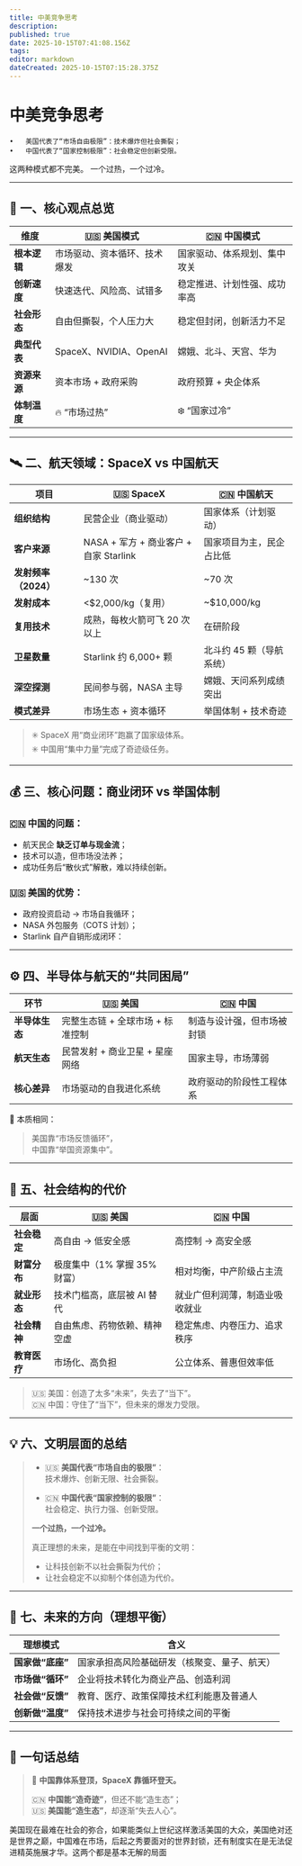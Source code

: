 ```yaml
---
title: 中美竞争思考
description: 
published: true
date: 2025-10-15T07:41:08.156Z
tags: 
editor: markdown
dateCreated: 2025-10-15T07:15:28.375Z
---
```


# 中美竞争思考
	•	美国代表了“市场自由极限”：技术爆炸但社会撕裂；
	•	中国代表了“国家控制极限”：社会稳定但创新受限。

这两种模式都不完美。
一个过热，一个过冷。 


---

## 🚀 一、核心观点总览

| 维度 | 🇺🇸 美国模式 | 🇨🇳 中国模式 |
|------|--------------|--------------|
| **根本逻辑** | 市场驱动、资本循环、技术爆发 | 国家驱动、体系规划、集中攻关 |
| **创新速度** | 快速迭代、风险高、试错多 | 稳定推进、计划性强、成功率高 |
| **社会形态** | 自由但撕裂，个人压力大 | 稳定但封闭，创新活力不足 |
| **典型代表** | SpaceX、NVIDIA、OpenAI | 嫦娥、北斗、天宫、华为 |
| **资源来源** | 资本市场 + 政府采购 | 政府预算 + 央企体系 |
| **体制温度** | 🔥 “市场过热” | ❄️ “国家过冷” |

---

## 🛰️ 二、航天领域：SpaceX vs 中国航天

| 项目 | 🇺🇸 SpaceX | 🇨🇳 中国航天 |
|-------|-------------|---------------|
| **组织结构** | 民营企业（商业驱动） | 国家体系（计划驱动） |
| **客户来源** | NASA + 军方 + 商业客户 + 自家 Starlink | 国家项目为主，民企占比低 |
| **发射频率（2024）** | ~130 次 | ~70 次 |
| **发射成本** | <$2,000/kg（复用） | ~$10,000/kg |
| **复用技术** | 成熟，每枚火箭可飞 20 次以上 | 在研阶段 |
| **卫星数量** | Starlink 约 6,000+ 颗 | 北斗约 45 颗（导航系统） |
| **深空探测** | 民间参与弱，NASA 主导 | 嫦娥、天问系列成绩突出 |
| **模式差异** | 市场生态 + 资本循环 | 举国体制 + 技术奇迹 |

> ✳️ SpaceX 用“商业闭环”跑赢了国家级体系。  
> ✳️ 中国用“集中力量”完成了奇迹级任务。  

---

## 💰 三、核心问题：商业闭环 vs 举国体制

### 🇨🇳 中国的问题：
- 航天民企 **缺乏订单与现金流**；  
- 技术可以造，但市场没法养；  
- 成功任务后“散伙式”解散，难以持续创新。  

### 🇺🇸 美国的优势：
- 政府投资启动 → 市场自我循环；  
- NASA 外包服务（COTS 计划）；  
- Starlink 自产自销形成闭环：  


---

## ⚙️ 四、半导体与航天的“共同困局”

| 环节 | 🇺🇸 美国 | 🇨🇳 中国 |
|-------|-----------|-----------|
| **半导体生态** | 完整生态链 + 全球市场 + 标准控制 | 制造与设计强，但市场被封锁 |
| **航天生态** | 民营发射 + 商业卫星 + 星座网络 | 国家主导，市场薄弱 |
| **核心差异** | 市场驱动的自我进化系统 | 政府驱动的阶段性工程体系 |

🧩 本质相同：  
> 美国靠“市场反馈循环”，  
> 中国靠“举国资源集中”。  

---

## 🧠 五、社会结构的代价

| 层面 | 🇺🇸 美国 | 🇨🇳 中国 |
|------|----------|----------|
| **社会稳定** | 高自由 → 低安全感 | 高控制 → 高安全感 |
| **财富分布** | 极度集中（1% 掌握 35% 财富） | 相对均衡，中产阶级占主流 |
| **就业形态** | 技术门槛高，底层被 AI 替代 | 就业广但利润薄，制造业吸收就业 |
| **社会精神** | 自由焦虑、药物依赖、精神空虚 | 稳定焦虑、内卷压力、追求秩序 |
| **教育医疗** | 市场化、高负担 | 公立体系、普惠但效率低 |

> 🇺🇸 美国：创造了太多“未来”，失去了“当下”。  
> 🇨🇳 中国：守住了“当下”，但未来的爆发力受限。  

---

## 💡 六、文明层面的总结

> - 🇺🇸 **美国代表“市场自由的极限”**：  
>   技术爆炸、创新无限、社会撕裂。  
>
> - 🇨🇳 **中国代表“国家控制的极限”**：  
>   社会稳定、执行力强、创新受限。  
>
> **一个过热，一个过冷。**  
>  
> 真正理想的未来，是能在中间找到平衡的文明：  
> - 让科技创新不以社会撕裂为代价；  
> - 让社会稳定不以抑制个体创造为代价。  

---

## 🔭 七、未来的方向（理想平衡）

| 理想模式 | 含义 |
|-----------|-------|
| **国家做“底座”** | 国家承担高风险基础研发（核聚变、量子、航天） |
| **市场做“循环”** | 企业将技术转化为商业产品、创造利润 |
| **社会做“反馈”** | 教育、医疗、政策保障技术红利能惠及普通人 |
| **创新做“温度”** | 保持技术进步与社会可持续之间的平衡 |

---

## 📘 一句话总结

> 🚀 **中国靠体系登顶，SpaceX 靠循环登天。**  
>  
> 🇨🇳 **中国能“造奇迹”**，但还不能“造生态”；  
> 🇺🇸 **美国能“造生态”**，却逐渐“失去人心”。  

美国现在最难在社会的弥合，如果能类似上世纪这样激活美国的大众，美国绝对还是世界之巅，中国难在市场，后起之秀要面对的世界封锁，还有制度实在是无法促进精英施展才华。这两个都是基本无解的局面



